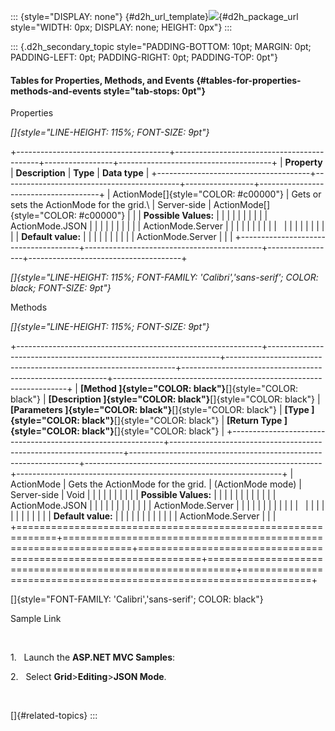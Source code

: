 ::: {style="DISPLAY: none"}
[](ms-xhelp:///?Id=d2h_url_template){#d2h_url_template}![](!package_url!){#d2h_package_url style="WIDTH: 0px; DISPLAY: none; HEIGHT: 0px"}
:::

::: {.d2h_secondary_topic style="PADDING-BOTTOM: 10pt; MARGIN: 0pt; PADDING-LEFT: 0pt; PADDING-RIGHT: 0pt; PADDING-TOP: 0pt"}
#### Tables for Properties, Methods, and Events {#tables-for-properties-methods-and-events style="tab-stops: 0pt"}

Properties

*[]{style="LINE-HEIGHT: 115%; FONT-SIZE: 9pt"}* 

+--------------------------------------+--------------------------------------------+-----------------+--------------------------------------+
| **Property**                         | **Description**                            | **Type**        | **Data type**                        |
+--------------------------------------+--------------------------------------------+-----------------+--------------------------------------+
| ActionMode[]{style="COLOR: #c00000"} | Gets or sets the ActionMode for the grid.\ | Server-side     | ActionMode[]{style="COLOR: #c00000"} |
|                                      | **Possible Values:**                       |                 |                                      |
|                                      |                                            |                 |                                      |
|                                      | ActionMode.JSON                            |                 |                                      |
|                                      |                                            |                 |                                      |
|                                      | ActionMode.Server                          |                 |                                      |
|                                      |                                            |                 |                                      |
|                                      |                                            |                 |                                      |
|                                      |                                            |                 |                                      |
|                                      | **Default value:**                         |                 |                                      |
|                                      |                                            |                 |                                      |
|                                      | ActionMode.Server                          |                 |                                      |
+--------------------------------------+--------------------------------------------+-----------------+--------------------------------------+

*[]{style="LINE-HEIGHT: 115%; FONT-FAMILY: 'Calibri','sans-serif'; COLOR: black; FONT-SIZE: 9pt"}* 

Methods

*[]{style="LINE-HEIGHT: 115%; FONT-SIZE: 9pt"}* 

+-------------------------------------------------------------+------------------------------------------------------------------+-----------------------------------------------------------------+-----------------------------------------------------------+------------------------------------------------------------------+
| **[Method ]{style="COLOR: black"}**[]{style="COLOR: black"} | **[Description ]{style="COLOR: black"}**[]{style="COLOR: black"} | **[Parameters ]{style="COLOR: black"}**[]{style="COLOR: black"} | **[Type ]{style="COLOR: black"}**[]{style="COLOR: black"} | **[Return Type ]{style="COLOR: black"}**[]{style="COLOR: black"} |
+-------------------------------------------------------------+------------------------------------------------------------------+-----------------------------------------------------------------+-----------------------------------------------------------+------------------------------------------------------------------+
| ActionMode                                                  | Gets the ActionMode for the grid.                                | (ActionMode mode)                                               | Server-side                                               | Void                                                             |
|                                                             |                                                                  |                                                                 |                                                           |                                                                  |
|                                                             |                                                                  | **Possible Values:**                                            |                                                           |                                                                  |
|                                                             |                                                                  |                                                                 |                                                           |                                                                  |
|                                                             |                                                                  | ActionMode.JSON                                                 |                                                           |                                                                  |
|                                                             |                                                                  |                                                                 |                                                           |                                                                  |
|                                                             |                                                                  | ActionMode.Server                                               |                                                           |                                                                  |
|                                                             |                                                                  |                                                                 |                                                           |                                                                  |
|                                                             |                                                                  |                                                                 |                                                           |                                                                  |
|                                                             |                                                                  |                                                                 |                                                           |                                                                  |
|                                                             |                                                                  | **Default value:**                                              |                                                           |                                                                  |
|                                                             |                                                                  |                                                                 |                                                           |                                                                  |
|                                                             |                                                                  | ActionMode.Server                                               |                                                           |                                                                  |
+=============================================================+==================================================================+=================================================================+===========================================================+==================================================================+

[]{style="FONT-FAMILY: 'Calibri','sans-serif'; COLOR: black"} 

Sample Link

 

1.   Launch the **ASP.NET MVC Samples**:

2.   Select **Grid**\>**Editing**\>**JSON Mode**.

 

[]{#related-topics}
:::
